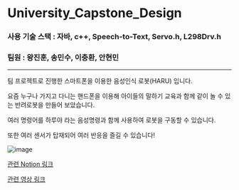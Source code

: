 # University_Capstone_Design

### 사용 기술 스택 : 자바, c++,  Speech-to-Text, Servo.h, L298Drv.h

### 팀원 : 왕진훈, 송민수, 이충환, 안현민
----------------
팀 프로젝트로 진행한 스마트폰을 이용한 음성인식 로봇(HARU) 입니다.

요즘 누구나 가지고 다니는 핸드폰을 이용해 아이들의 말하기 교육과 함께 같이 놀 수 있는 반려로봇을 만들어 보았습니다.

여러 명령어를 하루야 라는 음성명령과 함께 사용하여 로봇을 구동할 수 있습니다. 

또한 여러 센서가 탑재되어 여러 반응을 즐길 수 있습니다!


 ![image](https://user-images.githubusercontent.com/83506637/162618844-ab66d86a-1cf1-4c30-a856-37b28e4ae982.png)


[관련 Notion 링크](https://tasteful-dianella-4f4.notion.site/fae8539a998a4e26a4a9489040ebcdee)  

[관련 영상 링크](https://youtu.be/3sxtqTbd82k)
